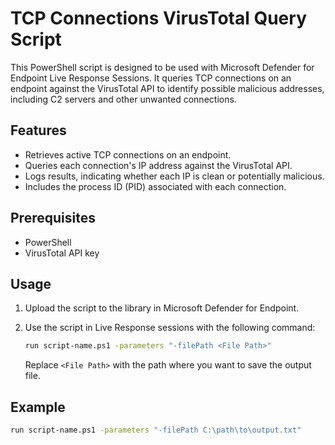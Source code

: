 # TCP Connections VirusTotal Query Script

This PowerShell script is designed to be used with Microsoft Defender for Endpoint Live Response Sessions. It queries TCP connections on an endpoint against the VirusTotal API to identify possible malicious addresses, including C2 servers and other unwanted connections.

## Features

- Retrieves active TCP connections on an endpoint.
- Queries each connection's IP address against the VirusTotal API.
- Logs results, indicating whether each IP is clean or potentially malicious.
- Includes the process ID (PID) associated with each connection.

## Prerequisites

- PowerShell
- VirusTotal API key

## Usage

1. Upload the script to the library in Microsoft Defender for Endpoint.

2. Use the script in Live Response sessions with the following command:
    ```sh
    run script-name.ps1 -parameters "-filePath <File Path>"
    ```

   Replace `<File Path>` with the path where you want to save the output file.

## Example

```sh
run script-name.ps1 -parameters "-filePath C:\path\to\output.txt"
